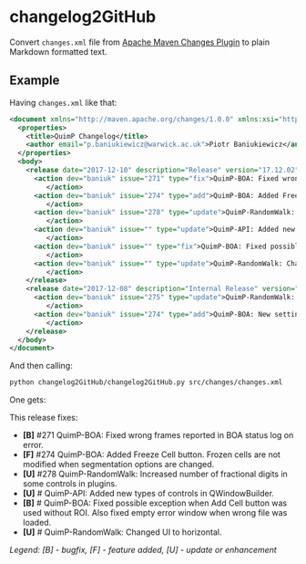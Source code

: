 # changelog2GitHub
Convert `changes.xml` file from  [Apache Maven Changes Plugin](https://maven.apache.org/plugins/maven-changes-plugin/index.html) to plain Markdown formatted text.

## Example

Having `changes.xml` like that:

```xml
<document xmlns="http://maven.apache.org/changes/1.0.0" xmlns:xsi="http://www.w3.org/2001/XMLSchema-instance" xsi:schemaLocation="http://maven.apache.org/changes/1.0.0 http://maven.apache.org/xsd/changes-1.0.0.xsd">
  <properties>
    <title>QuimP Changelog</title>
    <author email="p.baniukiewicz@warwick.ac.uk">Piotr Baniukiewicz</author>
  </properties>
  <body>
    <release date="2017-12-10" description="Release" version="17.12.02">
      <action dev="baniuk" issue="271" type="fix">QuimP-BOA: Fixed wrong frames reported in BOA status log on error.
         </action>
      <action dev="baniuk" issue="274" type="add">QuimP-BOA: Added Freeze Cell button. Frozen cells are not modified when segmentation options are changed.
         </action>
      <action dev="baniuk" issue="278" type="update">QuimP-RandomWalk: Increased number of fractional digits in some controls in plugins.
         </action>
      <action dev="baniuk" issue="" type="update">QuimP-API: Added new types of controls in QWindowBuilder.
         </action>
      <action dev="baniuk" issue="" type="fix">QuimP-BOA: Fixed possible exception when Add Cell button was used without ROI. Also fixed empty error window when wrong file was loaded.
         </action>
      <action dev="baniuk" issue="" type="update">QuimP-RandomWalk: Changed UI to horizontal.
         </action>
    </release>
    <release date="2017-12-08" description="Internal Release" version="17.12.01">
      <action dev="baniuk" issue="275" type="update">QuimP-RandomWalk: Allow to set relative error in Random Walk plugin. This solves problem with ending iterative process too early. There is also new option for better estimation of background level in automatic seed propagation mode.
         </action>
      <action dev="baniuk" issue="274" type="add">QuimP-BOA: New setting that allows to process only cell that is currently zoomed in. Other cells are frozen and they are not touched when either segmentation options or filters are changed.  
         </action>
    </release>
  </body>
</document>
 ```
 And then calling:
 ```bash
 python changelog2GitHub/changelog2GitHub.py src/changes/changes.xml
```

One gets:

This release fixes:
 * __[B]__ #271 QuimP-BOA: Fixed wrong frames reported in BOA status log on error.
 * __[F]__ #274 QuimP-BOA: Added Freeze Cell button. Frozen cells are not modified when segmentation options are changed.
 * __[U]__ #278 QuimP-RandomWalk: Increased number of fractional digits in some controls in plugins.
 * __[U]__ # QuimP-API: Added new types of controls in QWindowBuilder.
 * __[B]__ # QuimP-BOA: Fixed possible exception when Add Cell button was used without ROI. Also fixed empty error window when wrong file was loaded.
 * __[U]__ # QuimP-RandomWalk: Changed UI to horizontal.
 
_Legend: [B] - bugfix, [F] - feature added, [U] - update or enhancement_
